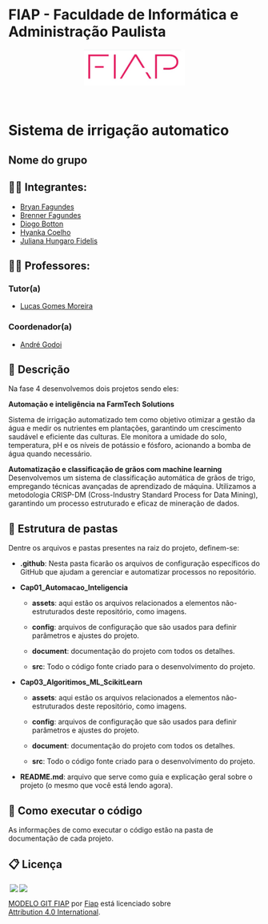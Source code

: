 # FIAP - Faculdade de Informática e Administração Paulista

<p align="center">
<a href= "https://www.fiap.com.br/"><img src="assets/logo_fiap.jpg" alt="FIAP - Faculdade de Informática e Admnistração Paulista" border="0" width=40% height=40%></a>
</p>

<br>

# Sistema de irrigação automatico 

## Nome do grupo

## 👨‍🎓 Integrantes: 
- <a href="https://www.linkedin.com/in/bryanjfagundes/">Bryan Fagundes</a>
- <a href="https://br.linkedin.com/in/brenner-fagundes">Brenner Fagundes</a>
- <a href="https://www.linkedin.com/in/diogo-botton-46ba49197/">Diogo Botton</a> 
- <a href="https://www.linkedin.com/in/hyankacoelho/"> Hyanka Coelho</a> 
- <a href="https://www.linkedin.com/in/julianahungaro/"> Juliana Hungaro Fidelis </a> 

## 👩‍🏫 Professores:
### Tutor(a) 
- <a href="https://https://www.linkedin.com/in/lucas-gomes-moreira-15a8452a/">Lucas Gomes Moreira</a>
### Coordenador(a)
- <a href="https://www.linkedin.com/in/andregodoichiovato/">André Godoi</a>


## 📜 Descrição

Na fase 4 desenvolvemos dois projetos sendo eles:

**Automação e inteligência na FarmTech Solutions**

Sistema de irrigação automatizado tem como objetivo otimizar a gestão da água e medir os nutrientes em plantações, garantindo um crescimento saudável e eficiente das culturas. Ele monitora a umidade do solo, temperatura, pH e os níveis de potássio e fósforo, acionando a bomba de água quando necessário.

**Automatização e classificação de grãos com machine learning**
Desenvolvemos um sistema de classificação automática de grãos de trigo, empregando técnicas avançadas de aprendizado de máquina. Utilizamos a metodologia CRISP-DM (Cross-Industry Standard Process for Data Mining), garantindo um processo estruturado e eficaz de mineração de dados.


## 📁 Estrutura de pastas

Dentre os arquivos e pastas presentes na raiz do projeto, definem-se:

- <b>.github</b>: Nesta pasta ficarão os arquivos de configuração específicos do GitHub que ajudam a gerenciar e automatizar processos no repositório.

- <b>Cap01_Automacao_Inteligencia</b>

   - <b>assets</b>: aqui estão os arquivos relacionados a elementos não-estruturados deste repositório, como imagens.

   - <b>config</b>: arquivos de configuração que são usados para definir parâmetros e ajustes do projeto.
   
   - <b>document</b>: documentação do projeto com todos os detalhes.
      
   - <b>src</b>: Todo o código fonte criado para o desenvolvimento do projeto.
 
        
- <b>Cap03_Algoritimos_ML_ScikitLearn</b>

   - <b>assets</b>: aqui estão os arquivos relacionados a elementos não-estruturados deste repositório, como imagens.

   - <b>config</b>: arquivos de configuração que são usados para definir parâmetros e ajustes do projeto.
   
   - <b>document</b>: documentação do projeto com todos os detalhes.
      
   - <b>src</b>: Todo o código fonte criado para o desenvolvimento do projeto.

- <b>README.md</b>: arquivo que serve como guia e explicação geral sobre o projeto (o mesmo que você está lendo agora).



## 🔧 Como executar o código

As informações de como executar o código estão na pasta de documentação de cada projeto.

## 📋 Licença

<img style="height:22px!important;margin-left:3px;vertical-align:text-bottom;" src="https://mirrors.creativecommons.org/presskit/icons/cc.svg?ref=chooser-v1"><img style="height:22px!important;margin-left:3px;vertical-align:text-bottom;" src="https://mirrors.creativecommons.org/presskit/icons/by.svg?ref=chooser-v1"><p xmlns:cc="http://creativecommons.org/ns#" xmlns:dct="http://purl.org/dc/terms/"><a property="dct:title" rel="cc:attributionURL" href="https://github.com/agodoi/template">MODELO GIT FIAP</a> por <a rel="cc:attributionURL dct:creator" property="cc:attributionName" href="https://fiap.com.br">Fiap</a> está licenciado sobre <a href="http://creativecommons.org/licenses/by/4.0/?ref=chooser-v1" target="_blank" rel="license noopener noreferrer" style="display:inline-block;">Attribution 4.0 International</a>.</p>









